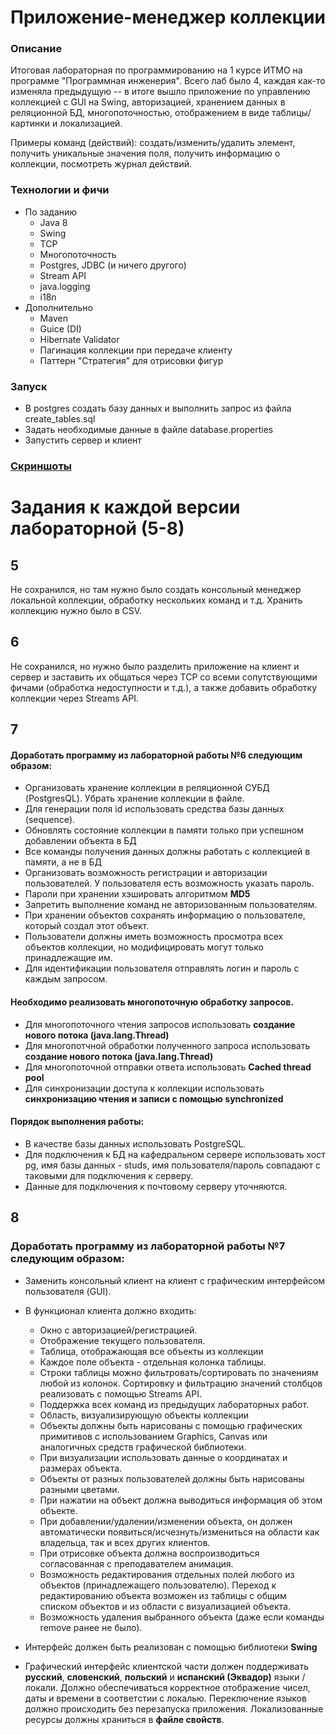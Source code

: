 # Приложение-менеджер коллекции

### Описание
Итоговая лабораторная по программированию на 1 курсе ИТМО на программе "Программная инженерия".
Всего лаб было 4, каждая как-то изменяла предыдущую -- в итоге вышло приложение по управлению коллекцией c GUI на
Swing, авторизацией, хранением данных в реляционной БД, многопоточностью, отображением в виде таблицы/картинки
и локализацией.

Примеры команд (действий): создать/изменить/удалить элемент, получить уникальные значения поля, получить информацию
о коллекции, посмотреть журнал действий.

### Технологии и фичи
- По заданию
  - Java 8
  - Swing
  - TCP
  - Многопоточность
  - Postgres, JDBC (и ничего другого)
  - Stream API
  - java.logging
  - i18n
- Дополнительно
  - Maven
  - Guice (DI)
  - Hibernate Validator
  - Пагинация коллекции при передаче клиенту
  - Паттерн "Стратегия" для отрисовки фигур

### Запуск
- В postgres создать базу данных и выполнить запрос из файла create_tables.sql
- Задать необходимые данные в файле database.properties 
- Запустить сервер и клиент

### [Скриншоты](Screenshots.md)

# Задания к каждой версии лабораторной (5-8)

## 5
Не сохранился, но там нужно было создать консольный менеджер локальной коллекции, обработку нескольких команд и т.д.
Хранить коллекцию нужно было в CSV.

## 6
Не сохранился, но нужно было разделить приложение на клиент и сервер и заставить их общаться через TCP со всеми 
сопутствующими фичами (обработка недоступности и т.д.), а также добавить обработку коллекции через Streams API.

## 7

#### Доработать программу из лабораторной работы №6 следующим образом:

- Организовать хранение коллекции в реляционной СУБД (PostgresQL). Убрать хранение коллекции в файле.
- Для генерации поля id использовать средства базы данных (sequence).
- Обновлять состояние коллекции в памяти только при успешном добавлении объекта в БД
- Все команды получения данных должны работать с коллекцией в памяти, а не в БД
- Организовать возможность регистрации и авторизации пользователей. У пользователя есть возможность указать пароль.
- Пароли при хранении хэшировать алгоритмом __MD5__
- Запретить выполнение команд не авторизованным пользователям.
- При хранении объектов сохранять информацию о пользователе, который создал этот объект.
- Пользователи должны иметь возможность просмотра всех объектов коллекции, но модифицировать могут только принадлежащие им.
- Для идентификации пользователя отправлять логин и пароль с каждым запросом.

#### Необходимо реализовать многопоточную обработку запросов.

- Для многопоточного чтения запросов использовать __создание нового потока (java.lang.Thread)__
- Для многопотчной обработки полученного запроса использовать __создание нового потока (java.lang.Thread)__
- Для многопоточной отправки ответа использовать __Cached thread pool__
- Для синхронизации доступа к коллекции использовать __синхронизацию чтения и записи с помощью synchronized__

#### Порядок выполнения работы:

- В качестве базы данных использовать PostgreSQL.
- Для подключения к БД на кафедральном сервере использовать хост pg, имя базы данных - studs,
  имя пользователя/пароль совпадают с таковыми для подключения к серверу.
- Данные для подключения к почтовому серверу уточняются.

## 8

### Доработать программу из лабораторной работы №7 следующим образом:
- Заменить консольный клиент на клиент с графическим интерфейсом пользователя (GUI). 
- В функционал клиента должно входить:
    - Окно с авторизацией/регистрацией.
    - Отображение текущего пользователя.
    - Таблица, отображающая все объекты из коллекции
    - Каждое поле объекта - отдельная колонка таблицы.
    - Строки таблицы можно фильтровать/сортировать по значениям любой из колонок. 
    Сортировку и фильтрацию значений столбцов реализовать с помощью Streams API.
    - Поддержка всех команд из предыдущих лабораторных работ.
    - Область, визуализирующую объекты коллекции
    - Объекты должны быть нарисованы с помощью графических примитивов с использованием Graphics, 
    Canvas или аналогичных средств графической библиотеки.
    - При визуализации использовать данные о координатах и размерах объекта.
    - Объекты от разных пользователей должны быть нарисованы разными цветами.
    - При нажатии на объект должна выводиться информация об этом объекте.
    - При добавлении/удалении/изменении объекта, он должен автоматически появиться/исчезнуть/измениться 
    на области как владельца, так и всех других клиентов. 
    - При отрисовке объекта должна воспроизводиться согласованная с преподавателем анимация.
    - Возможность редактирования отдельных полей любого из объектов (принадлежащего пользователю). 
    Переход к редактированию объекта возможен из таблицы с общим списком объектов и из области с визуализацией объекта.
    - Возможность удаления выбранного объекта (даже если команды remove ранее не было).
  
- Интерфейс должен быть реализован с помощью библиотеки __Swing__
- Графический интерфейс клиентской части должен поддерживать __русский__, 
  __словенский__, __польский__ и __испанский (Эквадор)__ языки / локали. Должно обеспечиваться корректное отображение 
  чисел, даты и времени в соответстии с локалью. Переключение языков должно происходить без перезапуска приложения. 
  Локализованные ресурсы должны храниться в __файле свойств__.
